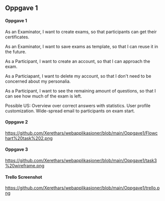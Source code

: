 ## Oppgave 1

#### Oppgave 1

As an Examinator, I want to create exams, so that participants can get their certificates.

As an Examinator, I want to save exams as template, so that I can reuse it in the future.

As a Participant, I want to create an account, so that I can approach the exam.

As a Particiapant, I want to delete my account, so that I don't need to be concerned about my 
personalia.

As a Participant, I want to see the remaining amount of questions, so that I can see how much of the exam is left.

Possible US: Overview over correct answers with statistics. User profile customization. Wide-spread email to participants on exam start.

#### Oppgave 2

https://github.com/Xerethars/webapplikasjoner/blob/main/Oppgave1/Flowchart%20task%202.png

#### Oppgave 3

https://github.com/Xerethars/webapplikasjoner/blob/main/Oppgave1/task3%20wireframe.png

#### Trello Screenshot

https://github.com/Xerethars/webapplikasjoner/blob/main/Oppgave1/trello.png